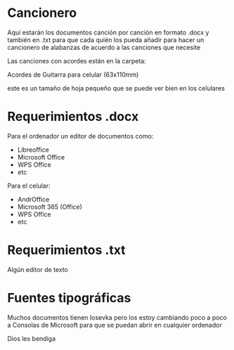 # Cancionero
Aquí estarán los documentos canción por canción en formato .docx y también en .txt para que cada quién los pueda añadir para hacer un cancionero de alabanzas de acuerdo a las canciones que necesite

Las canciones con acordes están en la carpeta: 

Acordes de Guitarra para celular (63x110mm)

este es un tamaño de hoja pequeño que se puede ver bien en los celulares

# Requerimientos .docx
Para el ordenador un editor de documentos como: 

- Libreoffice
- Microsoft Office
- WPS Office  
- etc

Para el celular: 
- AndrOffice
- Microsoft 365 (Office)
- WPS Office
- etc

# Requerimientos .txt
Algún editor de texto

# Fuentes tipográficas
Muchos documentos tienen Iosevka pero los estoy cambiando poco a poco a Consolas de Microsoft para que se puedan abrir en cualquier ordenador

Dios les bendiga
